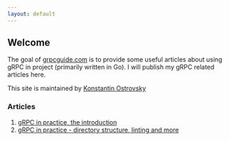 ```yaml
---
layout: default
---
```

## Welcome
The goal of [grpcguide.com](https://grpcguide.com) is to provide some useful articles about using gRPC in project (primarily written in Go).
I will publish my gRPC related articles here.

This site is maintained by [Konstantin Ostrovsky](https://github.com/kostyay)

### Articles
1. [gRPC in practice, the introduction](/grpc-introduction)
2. [gRPC in practice - directory structure, linting and more](/directory-structure-linting)